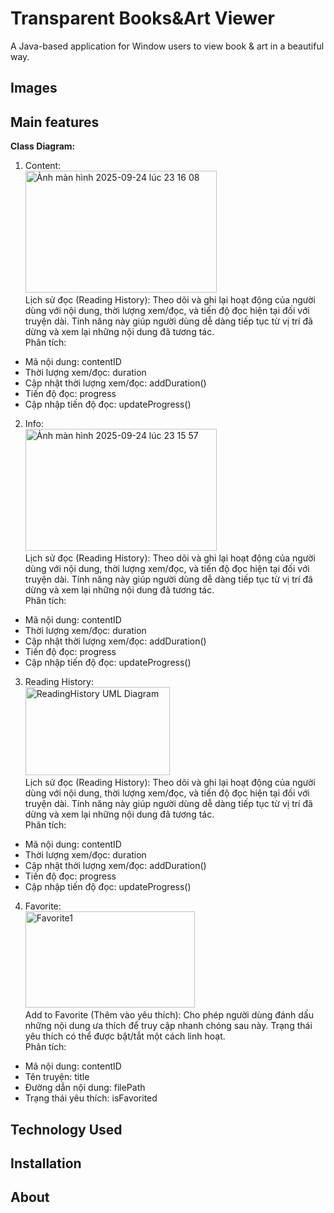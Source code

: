 
# Transparent Books&Art Viewer

A Java-based application for Window users to view book & art in a beautiful way.

## Images
## Main features
**Class Diagram:<br>**
1. Content:<br>
<img width="306" height="195" alt="Ảnh màn hình 2025-09-24 lúc 23 16 08" src="https://github.com/user-attachments/assets/1e64f11c-af82-4d58-ba39-efbdc392ec7b" /><br>
Lịch sử đọc (Reading History): Theo dõi và ghi lại hoạt động của người dùng với nội dung, thời lượng xem/đọc, và tiến độ đọc hiện tại đối với truyện dài. Tính năng này giúp người dùng dễ dàng tiếp tục từ vị trí đã dừng và xem lại những nội dung đã tương tác.<br>
Phân tích:<br>
- Mã nội dung: contentID
- Thời lượng xem/đọc: duration
- Cập nhật thời lượng xem/đọc: addDuration()
- Tiến độ đọc: progress
- Cập nhập tiến độ đọc: updateProgress()<br>

2. Info:<br>
<img width="306" height="195" alt="Ảnh màn hình 2025-09-24 lúc 23 15 57" src="https://github.com/user-attachments/assets/5448f960-32bb-453e-9fad-655b2e9a7312" /><br>
Lịch sử đọc (Reading History): Theo dõi và ghi lại hoạt động của người dùng với nội dung, thời lượng xem/đọc, và tiến độ đọc hiện tại đối với truyện dài. Tính năng này giúp người dùng dễ dàng tiếp tục từ vị trí đã dừng và xem lại những nội dung đã tương tác.<br>
Phân tích:<br>
- Mã nội dung: contentID
- Thời lượng xem/đọc: duration
- Cập nhật thời lượng xem/đọc: addDuration()
- Tiến độ đọc: progress
- Cập nhập tiến độ đọc: updateProgress()<br>

3. Reading History:<br>
<img width="231" height="141" alt="ReadingHistory UML Diagram" src="https://github.com/user-attachments/assets/5dba252d-9ebf-40e3-999e-9bdfd6a5c8f7" /><br>
Lịch sử đọc (Reading History): Theo dõi và ghi lại hoạt động của người dùng với nội dung, thời lượng xem/đọc, và tiến độ đọc hiện tại đối với truyện dài. Tính năng này giúp người dùng dễ dàng tiếp tục từ vị trí đã dừng và xem lại những nội dung đã tương tác.<br>
Phân tích:<br>
- Mã nội dung: contentID
- Thời lượng xem/đọc: duration
- Cập nhật thời lượng xem/đọc: addDuration()
- Tiến độ đọc: progress
- Cập nhập tiến độ đọc: updateProgress()<br>

4. Favorite:<br>
<img width="271" height="154" alt="Favorite1" src="https://github.com/user-attachments/assets/442a3706-e8e5-4f98-94d1-8849f5d7b7ec" /><br>
Add to Favorite (Thêm vào yêu thích): Cho phép người dùng đánh dấu những nội dung ưa thích để truy cập nhanh chóng sau này. Trạng thái yêu thích có thể được bật/tắt một cách linh hoạt.<br>
Phân tích:<br>
- Mã nội dung: contentID<br>
- Tên truyện: title<br>
- Đường dẫn nội dung: filePath<br>
- Trạng thái yêu thích: isFavorited<br>






## Technology Used
## Installation
## About
